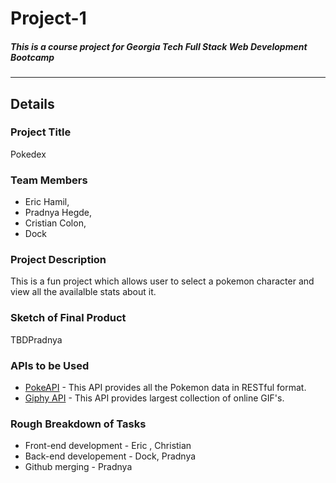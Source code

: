 # Project-1
##### This is a course project for Georgia Tech Full Stack Web Development Bootcamp
---

## Details
### Project Title  
Pokedex

### Team Members 
* Eric Hamil, 
* Pradnya Hegde, 
* Cristian Colon, 
* Dock

### Project Description 
This is a fun project which allows user to select a pokemon character and view all the availalble stats about it.

### Sketch of Final Product 
 TBDPradnya
  
### APIs to be Used 
* [PokeAPI](pokeapi.co) - This API provides all the Pokemon data in RESTful format. 
* [Giphy API](giphy.com) - This API provides largest collection of online GIF's. 

### Rough Breakdown of Tasks
* Front-end development  -  Eric , Christian
* Back-end developement - Dock, Pradnya
* Github merging - Pradnya
